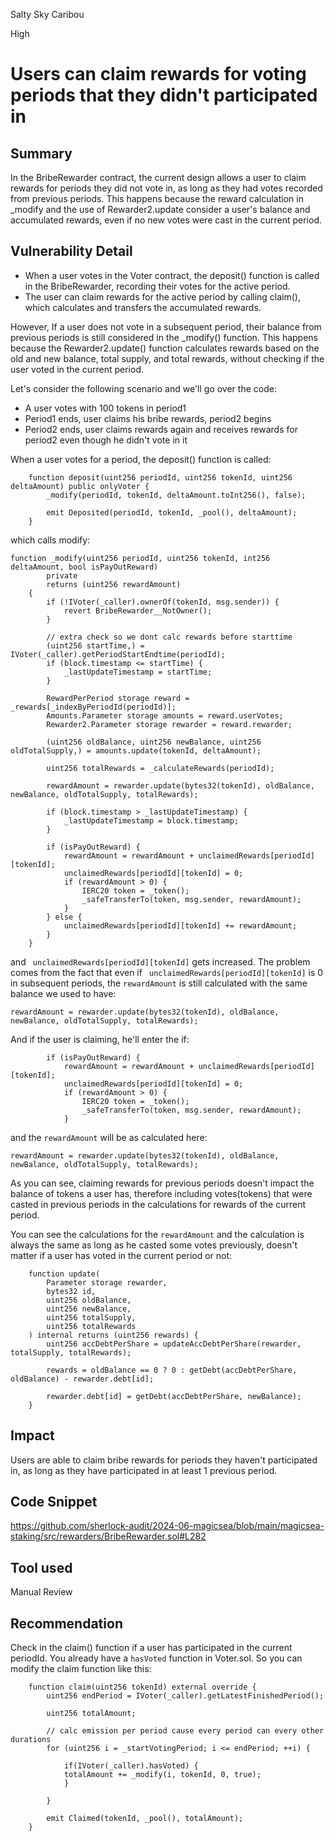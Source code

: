 Salty Sky Caribou

High

# Users can claim rewards for voting periods that they didn't participated in

## Summary
In the BribeRewarder contract, the current design allows a user to claim rewards for periods they did not vote in, as long as they had votes recorded from previous periods. This happens because the reward calculation in _modify and the use of Rewarder2.update consider a user's balance and accumulated rewards, even if no new votes were cast in the current period.
## Vulnerability Detail
- When a user votes in the Voter contract, the deposit() function is called in the BribeRewarder, recording their votes for the active period.
- The user can claim rewards for the active period by calling claim(), which calculates and transfers the accumulated rewards.

However, If a user does not vote in a subsequent period, their balance from previous periods is still considered in the _modify() function.
This happens because the Rewarder2.update() function calculates rewards based on the old and new balance, total supply, and total rewards, without checking if the user voted in the current period.

Let's consider the following scenario and we'll go over the code:
- A user votes with 100 tokens in period1
- Period1 ends, user claims his bribe rewards, period2 begins
- Period2 ends, user claims rewards again and receives rewards for period2 even though he didn't vote in it

When a user votes for a period, the deposit() function is called:
```solidity
    function deposit(uint256 periodId, uint256 tokenId, uint256 deltaAmount) public onlyVoter {
        _modify(periodId, tokenId, deltaAmount.toInt256(), false);

        emit Deposited(periodId, tokenId, _pool(), deltaAmount);
    }
```
which calls modify:
```solidity
function _modify(uint256 periodId, uint256 tokenId, int256 deltaAmount, bool isPayOutReward)
        private
        returns (uint256 rewardAmount)
    {
        if (!IVoter(_caller).ownerOf(tokenId, msg.sender)) {
            revert BribeRewarder__NotOwner();
        }

        // extra check so we dont calc rewards before starttime
        (uint256 startTime,) = IVoter(_caller).getPeriodStartEndtime(periodId);
        if (block.timestamp <= startTime) {
            _lastUpdateTimestamp = startTime;
        }

        RewardPerPeriod storage reward = _rewards[_indexByPeriodId(periodId)];
        Amounts.Parameter storage amounts = reward.userVotes;
        Rewarder2.Parameter storage rewarder = reward.rewarder;

        (uint256 oldBalance, uint256 newBalance, uint256 oldTotalSupply,) = amounts.update(tokenId, deltaAmount);

        uint256 totalRewards = _calculateRewards(periodId);

        rewardAmount = rewarder.update(bytes32(tokenId), oldBalance, newBalance, oldTotalSupply, totalRewards);

        if (block.timestamp > _lastUpdateTimestamp) {
            _lastUpdateTimestamp = block.timestamp;
        }

        if (isPayOutReward) {
            rewardAmount = rewardAmount + unclaimedRewards[periodId][tokenId];
            unclaimedRewards[periodId][tokenId] = 0;
            if (rewardAmount > 0) {
                IERC20 token = _token();
                _safeTransferTo(token, msg.sender, rewardAmount);
            }
        } else {
            unclaimedRewards[periodId][tokenId] += rewardAmount;
        }
    }
```
and ` unclaimedRewards[periodId][tokenId]` gets increased. The problem comes from the fact that even if ` unclaimedRewards[periodId][tokenId]` is 0 in subsequent periods, the `rewardAmount` is still calculated with the same balance we used to have:
```solidity
rewardAmount = rewarder.update(bytes32(tokenId), oldBalance, newBalance, oldTotalSupply, totalRewards);
```
And if the user is claiming, he'll enter the if:
```solidity
        if (isPayOutReward) {
            rewardAmount = rewardAmount + unclaimedRewards[periodId][tokenId];
            unclaimedRewards[periodId][tokenId] = 0;
            if (rewardAmount > 0) {
                IERC20 token = _token();
                _safeTransferTo(token, msg.sender, rewardAmount);
            }
```
and the `rewardAmount` will be as calculated here:
```solidity
rewardAmount = rewarder.update(bytes32(tokenId), oldBalance, newBalance, oldTotalSupply, totalRewards);
```
As you can see, claiming rewards for previous periods doesn't impact the balance of tokens a user has, therefore including votes(tokens) that were casted in previous periods in the calculations for rewards of the current period.

You can see the calculations for the `rewardAmount` and the calculation is always the same as long as he casted some votes previously, doesn't matter if a user has voted in the current period or not:
```solidity
    function update(
        Parameter storage rewarder,
        bytes32 id,
        uint256 oldBalance,
        uint256 newBalance,
        uint256 totalSupply,
        uint256 totalRewards
    ) internal returns (uint256 rewards) {
        uint256 accDebtPerShare = updateAccDebtPerShare(rewarder, totalSupply, totalRewards);

        rewards = oldBalance == 0 ? 0 : getDebt(accDebtPerShare, oldBalance) - rewarder.debt[id];

        rewarder.debt[id] = getDebt(accDebtPerShare, newBalance);
    }
```
## Impact
Users are able to claim bribe rewards for periods they haven't participated in, as long as they have participated in at least 1 previous period.
## Code Snippet
https://github.com/sherlock-audit/2024-06-magicsea/blob/main/magicsea-staking/src/rewarders/BribeRewarder.sol#L282
## Tool used

Manual Review

## Recommendation
Check in the claim() function if a user has participated in the current periodId. You already have a `hasVoted` function in Voter.sol. So you can modify the claim function like this:
```solidity
    function claim(uint256 tokenId) external override {
        uint256 endPeriod = IVoter(_caller).getLatestFinishedPeriod();

        uint256 totalAmount;

        // calc emission per period cause every period can every other durations
        for (uint256 i = _startVotingPeriod; i <= endPeriod; ++i) {

            if(IVoter(_caller).hasVoted) {
            totalAmount += _modify(i, tokenId, 0, true);
            }

        }

        emit Claimed(tokenId, _pool(), totalAmount);
    }
```